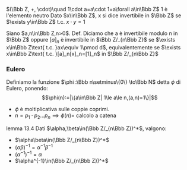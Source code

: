  $(\Bbb Z, +, \cdot)\quad 1\cdot a=a\cdot 1=a\forall a\in\Bbb Z$ 1 è l'elemento neutro
Dato $x\in\Bbb Z$, x si dice invertibile in $\Bbb Z$ se $\exists y\in\Bbb Z$ t.c. $x\cdot y=1$

Siano $a,n\in\Bbb Z,n>0$.
Def. Diciamo che a è invertibile modulo n in $\Bbb Z$ oppure $[a]_n$ è invertibile in $\Bbb Z/_{n\Bbb Z}$ se $\exists x\in\Bbb Z\text{ t.c. }ax\equiv 1\pmod d$, equivalentemente se $\exists x\in\Bbb Z\text{ t.c. }[a]_n[x]_n=[1]_n$ in $\Bbb Z/_{n\Bbb Z}$

### Eulero
Definiamo la funzione $\phi :\Bbb n\setminus\{0\} \to\Bbb N$ detta $\phi$ di Eulero, ponendo:
$$\phi(n):=|\{a\in\Bbb Z| 1\le a\le n,(a,n)=1\}|$$

- $\phi$ è moltiplicativa sulle coppie coprimi.
- $n=p_1\cdot p_2\dots p_n\implies \phi(n)=$ calcolo a catena


lemma 13.4
Dati $\alpha,\beta\in(\Bbb Z/_{n\Bbb Z})^*$, valgono:
- $\alpha\beta\in(\Bbb Z/_{n\Bbb Z})^*$
- $(\alpha\beta)^{-1}=\alpha^{-1}\beta^{-1}$
- $(\alpha^{-1})^{-1}=\alpha$
- $\alpha^{-1}\in(\Bbb Z/_{n\Bbb Z})^*$
